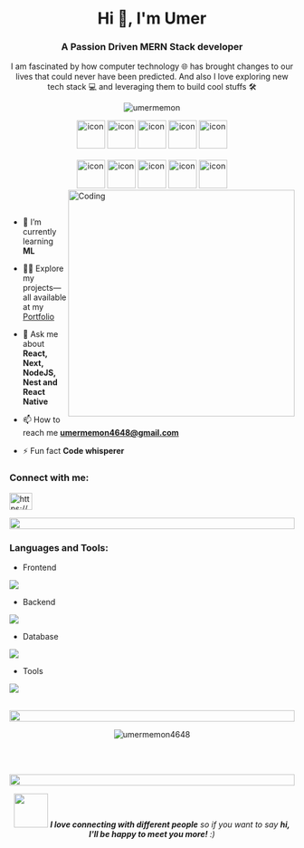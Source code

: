 <h1 align="center">Hi 👋, I'm Umer</h1>
<h3 align="center">A Passion Driven MERN Stack developer</h3>

<p align="center">I am fascinated by how computer technology 🌐 has brought changes to our lives that could never have been predicted. And also I love exploring new tech stack 💻 and leveraging them to build cool stuffs 🛠️</p>

<p align="center">

  <!--<img src="https://img.shields.io/badge/Languages-JavaScript | Typescript | Node | React -blue.svg" alt="umermemon's languages" /> -->
  <!--<br/>-->

 <img src="https://komarev.com/ghpvc/?username=umermemon4648&label=Profile%20views&color=0e75b6&style=flat" alt="umermemon" /> 
 <br/>

  <!--<img alt="Profile followers" src="https://img.shields.io/github/followers/umermemon4648"> -->

</p>

<div align="center">
   <img src="https://techstack-generator.vercel.app/ts-icon.svg" alt="icon" width="50" height="50" />
  <img src="https://techstack-generator.vercel.app/js-icon.svg" alt="icon"width="50" height="50" />
  <img src="https://techstack-generator.vercel.app/python-icon.svg" alt="icon" width="50" height="50" />
  <img src="https://techstack-generator.vercel.app/react-icon.svg" alt="icon" width="50" height="50" />
 <img src="https://techstack-generator.vercel.app/redux-icon.svg" alt="icon" width="50" height="50" />
</div>

<br>

<div align="center">
  <img src="https://techstack-generator.vercel.app/docker-icon.svg" alt="icon" width="50" height="50" />
  <img src="https://techstack-generator.vercel.app/aws-icon.svg" alt="icon" width="50" height="50" />
  <img src="https://techstack-generator.vercel.app/github-icon.svg" alt="icon" width="50" height="50" />
  <img src="https://techstack-generator.vercel.app/prettier-icon.svg" alt="icon" width="50" height="50" />
  <img src="https://techstack-generator.vercel.app/restapi-icon.svg" alt="icon" width="50" height="50" />
  <!--<img src="https://techstack-generator.vercel.app/graphql-icon.svg" alt="icon" width="50" height="50" />-->
</div>

<img align="right" alt="Coding" width="400" src="https://user-images.githubusercontent.com/74038190/229223263-cf2e4b07-2615-4f87-9c38-e37600f8381a.gif">
<br><br>

- 🌱 I’m currently learning **ML**

- 👨‍💻 Explore my projects—all available at my [Portfolio](https://umer-portfoliohub.netlify.app/)

- 💬 Ask me about **React, Next, NodeJS, Nest and React Native**

- 📫 How to reach me **umermemon4648@gmail.com**

- ⚡ Fun fact **Code whisperer**

<h3 align="left">Connect with me:</h3>
<p align="left">
<a href="https://linkedin.com/in/https://www.linkedin.com/in/m-umer-memon/" target="blank"><img align="center" src="https://raw.githubusercontent.com/rahuldkjain/github-profile-readme-generator/master/src/images/icons/Social/linked-in-alt.svg" alt="https://www.linkedin.com/in/m-umer-memon/" height="30" width="40" /></a>
</p>

<img src="https://i.imgur.com/dBaSKWF.gif" height="20" width="100%">

<h3 align="left">Languages and Tools:</h3>

- Frontend
<p align="left">
  <a href="https://skillicons.dev">
    <img src="https://skillicons.dev/icons?i=ts,js,react,nextjs,electron,redux,tailwind,materialui" />
  </a>
</p>

- Backend
<p align="left">
  <a href="https://skillicons.dev">
    <img src="https://skillicons.dev/icons?i=nodejs,express,nestjs,flask,scikitlearn" /> 
  </a>
</p>

- Database
<p align="left"> 
 <a href="https://skillicons.dev">
   <img src="https://skillicons.dev/icons?i=mongodb,postgresql" />
 </a>
</p>

- Tools
<p align="left">
  <a href="https://skillicons.dev">
    <img src="https://skillicons.dev/icons?i=git,github,npm,docker,aws,vscode,pycharm,postman,linux" />
  </a>
</p>

<br/>

<img src="https://i.imgur.com/dBaSKWF.gif" height="20" width="100%">

<!--<div  align="center">-->
<!--<p>&nbsp;<img src="https://github-readme-stats.vercel.app/api?username=umermemon4648&show_icons=true&locale=en&theme=one_dark_pro" alt="umermemon4648" /></p>-->
<!--<div/>-->

<div align="center">
<p><img align="center" src="https://github-readme-streak-stats.herokuapp.com/?user=umermemon4648&theme=one_dark_pro&hide_border=true" alt="umermemon4648" /></p>
<div/>

<!--<div align="center">-->
<!--<img src="https://github-readme-stats.vercel.app/api/top-langs?username=umermemon4648&show_icons=true&locale=en&layout=compact&theme=one_dark_pro" alt="umermemon4648" />-->
<!--<div/>-->

<br><br>

<img src="https://i.imgur.com/dBaSKWF.gif" height="20" width="100%">

<!--<h3 align="left">Activity:</h3>-->

<!-- ![Umers's Graph](https://github-readme-activity-graph.vercel.app/graph?username=umermemon4648&custom_title=Umer's%20GitHub%20Activity%20Graph&bg_color=0D1117&color=7F3FBF&line=7F3FBF&point=7F3FBF&area_color=FFFFFF&title_color=FFFFFF&area=true)
<br><br> -->

<!--<img src="https://i.imgur.com/dBaSKWF.gif" height="20" width="100%">-->

<img src="https://media.giphy.com/media/LnQjpWaON8nhr21vNW/giphy.gif" width="60"> <em><b>I love connecting with different people</b> so if you want to say <b>hi, I'll be happy to meet you more!</b> :)</em>

<!--<br>-->
<!--<p align="right" > Created with 🧡 by <a href="https://umer-portfoliohub.netlify.app">Umer</a></p>-->
<!--<img src="https://i.imgur.com/dBaSKWF.gif" height="20" width="100%">-->
